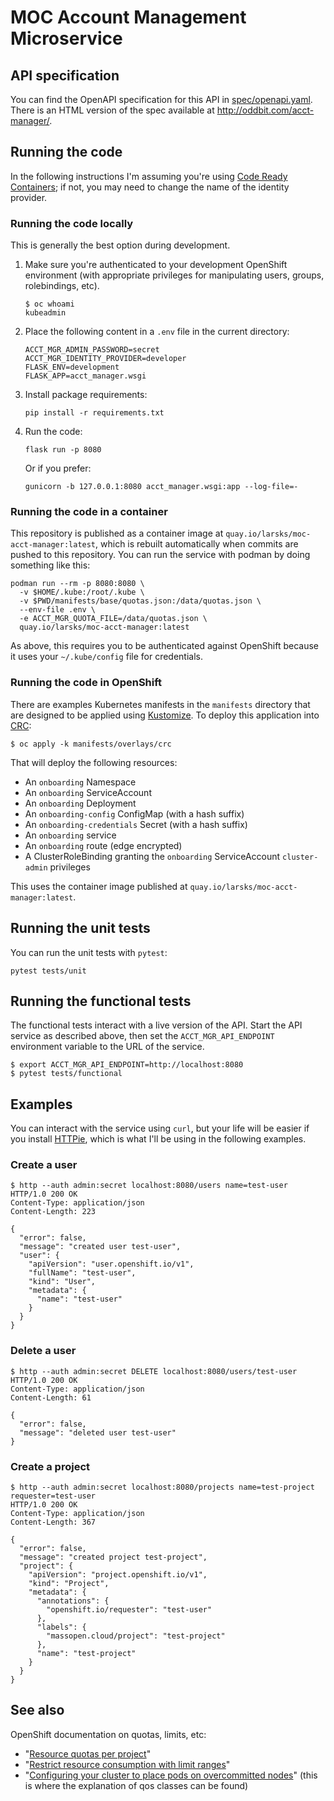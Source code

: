 # MOC Account Management Microservice

## API specification

You can find the OpenAPI specification for this API in
[spec/openapi.yaml](spec/openapi.yaml). There is an HTML version of
the spec available at <http://oddbit.com/acct-manager/>.

## Running the code

 In the following instructions I'm assuming you're using [Code Ready
 Containers][crc]; if not, you may need to change the name of the
 identity provider.

### Running the code locally

This is generally the best option during development.

1. Make sure you're authenticated to your development OpenShift
   environment (with appropriate privileges for manipulating users,
   groups, rolebindings, etc).

   ```
   $ oc whoami
   kubeadmin
   ```

   [crc]: https://developers.redhat.com/products/codeready-containers/overview

2. Place the following content in a `.env` file in the current
   directory:

    ```
    ACCT_MGR_ADMIN_PASSWORD=secret
    ACCT_MGR_IDENTITY_PROVIDER=developer
    FLASK_ENV=development
    FLASK_APP=acct_manager.wsgi
    ```

3. Install package requirements:

    ```
    pip install -r requirements.txt
    ```

4. Run the code:

    ```
    flask run -p 8080
    ```

    Or if you prefer:

    ```
    gunicorn -b 127.0.0.1:8080 acct_manager.wsgi:app --log-file=-
    ```

### Running the code in a container

This repository is published as a container image at
`quay.io/larsks/moc-acct-manager:latest`, which is rebuilt
automatically when commits are pushed to this repository. You can run
the service with podman by doing something like this:

```
podman run --rm -p 8080:8080 \
  -v $HOME/.kube:/root/.kube \
  -v $PWD/manifests/base/quotas.json:/data/quotas.json \
  --env-file .env \
  -e ACCT_MGR_QUOTA_FILE=/data/quotas.json \
  quay.io/larsks/moc-acct-manager:latest
```

As above, this requires you to be authenticated against OpenShift
because it uses your `~/.kube/config` file for credentials.

### Running the code in OpenShift

There are examples Kubernetes manifests in the `manifests` directory
that are designed to be applied using [Kustomize][]. To deploy this
application into [CRC][]:

[kustomize]: https://kustomize.io/

```
$ oc apply -k manifests/overlays/crc
```

That will deploy the following resources:

- An `onboarding` Namespace
- An `onboarding` ServiceAccount
- An `onboarding` Deployment
- An `onboarding-config` ConfigMap (with a hash suffix)
- An `onboarding-credentials` Secret (with a hash suffix)
- An `onboarding` service
- An `onboarding` route (edge encrypted)
- A ClusterRoleBinding granting the `onboarding` ServiceAccount
  `cluster-admin` privileges

This uses the container image published at `quay.io/larsks/moc-acct-manager:latest`.

## Running the unit tests

You can run the unit tests with `pytest`:

```
pytest tests/unit
```

## Running the functional tests

The functional tests interact with a live version of the API. Start
the API service as described above, then set the
`ACCT_MGR_API_ENDPOINT` environment variable to the URL of the
service.

```
$ export ACCT_MGR_API_ENDPOINT=http://localhost:8080
$ pytest tests/functional
```

## Examples

You can interact with the service using `curl`, but your life will be
easier if you install [HTTPie][], which is what I'll be using in the
following examples.

[httpie]: https://httpie.io/cli



### Create a user

```
$ http --auth admin:secret localhost:8080/users name=test-user
HTTP/1.0 200 OK
Content-Type: application/json
Content-Length: 223

{
  "error": false, 
  "message": "created user test-user", 
  "user": {
    "apiVersion": "user.openshift.io/v1", 
    "fullName": "test-user", 
    "kind": "User", 
    "metadata": {
      "name": "test-user"
    }
  }
}
```

### Delete a user

```
$ http --auth admin:secret DELETE localhost:8080/users/test-user
HTTP/1.0 200 OK
Content-Type: application/json
Content-Length: 61

{
  "error": false, 
  "message": "deleted user test-user"
}
```

### Create a project

```
$ http --auth admin:secret localhost:8080/projects name=test-project requester=test-user
HTTP/1.0 200 OK
Content-Type: application/json
Content-Length: 367

{
  "error": false, 
  "message": "created project test-project", 
  "project": {
    "apiVersion": "project.openshift.io/v1", 
    "kind": "Project", 
    "metadata": {
      "annotations": {
        "openshift.io/requester": "test-user"
      }, 
      "labels": {
        "massopen.cloud/project": "test-project"
      }, 
      "name": "test-project"
    }
  }
}
```

## See also

OpenShift documentation on quotas, limits, etc:

- "[Resource quotas per project][1]"
- "[Restrict resource consumption with limit ranges][2]"
- "[Configuring your cluster to place pods on overcommitted nodes][3]"
  (this is where the explanation of qos classes can be found)

[1]: https://docs.openshift.com/container-platform/4.9/applications/quotas/quotas-setting-per-project.html
[2]: https://docs.openshift.com/container-platform/4.9/nodes/clusters/nodes-cluster-limit-ranges.html
[3]: https://docs.openshift.com/container-platform/4.9/nodes/clusters/nodes-cluster-overcommit.html
